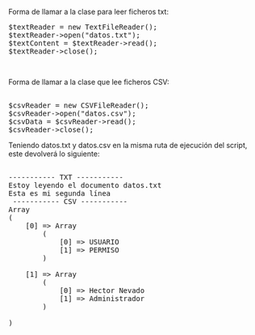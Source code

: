<p>Forma de llamar a la clase para leer ficheros txt:</p>

<pre>
$textReader = new TextFileReader();
$textReader->open("datos.txt");
$textContent = $textReader->read();
$textReader->close();</p>
</pre>

<p>Forma de llamar a la clase que lee ficheros CSV:</p>

<pre>

$csvReader = new CSVFileReader();
$csvReader->open("datos.csv");
$csvData = $csvReader->read();
$csvReader->close();
</pre>

<p>Teniendo datos.txt y datos.csv en la misma ruta de ejecución del script, este devolverá lo siguiente:</p>

<pre>

----------- TXT -----------
Estoy leyendo el documento datos.txt
Esta es mi segunda línea
 ----------- CSV -----------
Array
(
    [0] => Array
        (
            [0] => USUARIO
            [1] => PERMISO
        )

    [1] => Array
        (
            [0] => Hector Nevado
            [1] => Administrador
        )

)
  
</pre>
